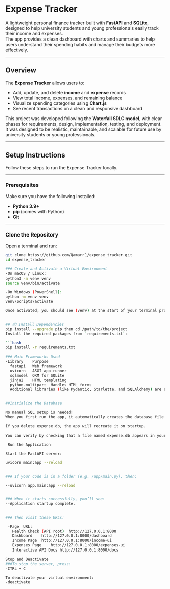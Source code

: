#  Expense Tracker

A lightweight personal finance tracker built with **FastAPI** and **SQLite**, designed to help university students and young professionals easily track their income and expenses.  
The app provides a clean dashboard with charts and summaries to help users understand their spending habits and manage their budgets more effectively.

---

##  Overview

The **Expense Tracker** allows users to:
- Add, update, and delete **income** and **expense** records  
- View total income, expenses, and remaining balance  
- Visualize spending categories using **Chart.js**  
- See recent transactions on a clean and responsive dashboard  

This project was developed following the **Waterfall SDLC model**, with clear phases for requirements, design, implementation, testing, and deployment.  
It was designed to be realistic, maintainable, and scalable for future use by university students or young professionals.

---

##  Setup Instructions

Follow these steps to run the Expense Tracker locally.

---

###  Prerequisites

Make sure you have the following installed:

-  **Python 3.9+**
-  **pip** (comes with Python)
-  **Git**

---

###  Clone the Repository

Open a terminal and run:

```bash
git clone https://github.com/Qamarr1/expense_tracker.git
cd expense_tracker

### Create and Activate a Virtual Environment
-On macOS / Linux:
python3 -m venv venv
source venv/bin/activate

-On Windows (PowerShell):
python -m venv venv
venv\Scripts\activate

Once activated, you should see (venv) at the start of your terminal prompt.


## 📦 Install Dependencies
pip install --upgrade pip then cd /path/to/the/project 
Install the required packages from `requirements.txt`:

```bash
pip install -r requirements.txt

### Main Frameworks Used
-Library	Purpose
  fastapi	Web framework
  uvicorn	ASGI app runner
  sqlmodel	ORM for SQLite
  jinja2	HTML templating
  python-multipart	Handles HTML forms
  Additional libraries (like Pydantic, Starlette, and SQLAlchemy) are automatically installed as dependencies.


##Initialize the Database

No manual SQL setup is needed!
When you first run the app, it automatically creates the database file expense.db and adds default categories like “Food”, “Transport”, etc.

If you delete expense.db, the app will recreate it on startup.

You can verify by checking that a file named expense.db appears in your project directory after the first run.

 Run the Application

Start the FastAPI server:

uvicorn main:app --reload


### If your code is in a folder (e.g. /app/main.py), then:

--uvicorn app.main:app --reload


### When it starts successfully, you’ll see:
--Application startup complete.


### Then visit these URLs:

 -Page	URL:
   Health Check (API root)	http://127.0.0.1:8000
   Dashboard	http://127.0.0.1:8000/dashboard
   Income Page	http://127.0.0.1:8000/income-ui
   Expenses Page	http://127.0.0.1:8000/expenses-ui
   Interactive API Docs	http://127.0.0.1:8000/docs

Stop and Deactivate
###To stop the server, press:
-CTRL + C

To deactivate your virtual environment:
-deactivate
